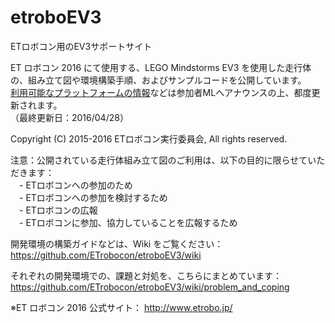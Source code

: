 # etroboEV3
ETロボコン用のEV3サポートサイト

ET ロボコン 2016 にて使用する、LEGO Mindstorms EV3 を使用した走行体の、組み立て図や環境構築手順、およびサンプルコードを公開しています。  
[利用可能なプラットフォームの情報](https://github.com/ETrobocon/etroboEV3/wiki)などは参加者MLへアナウンスの上、都度更新されます。  
（最終更新日：2016/04/28）  

Copyright (C) 2015-2016 ETロボコン実行委員会, All rights reserved.

注意：公開されている走行体組み立て図のご利用は、以下の目的に限らせていただきます：  
　- ETロボコンへの参加のため  
　- ETロボコンへの参加を検討するため  
　- ETロボコンの広報  
　- ETロボコンに参加、協力していることを広報するため  

開発環境の構築ガイドなどは、Wiki をご覧ください： https://github.com/ETrobocon/etroboEV3/wiki

それぞれの開発環境での、課題と対処を、こちらにまとめています： https://github.com/ETrobocon/etroboEV3/wiki/problem_and_coping

※ET ロボコン 2016 公式サイト： http://www.etrobo.jp/

